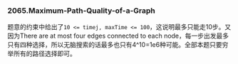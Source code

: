### 2065.Maximum-Path-Quality-of-a-Graph

题意的约束中给出了```10 <= timej, maxTime <= 100```，这说明最多只能走10步。又因为There are at most four edges connected to each node，每一步出发最多只有四种选择，所以无脑搜索的话最多也只有4^10=1e6种可能。全部本题只要穷举所有的路径选择即可。
